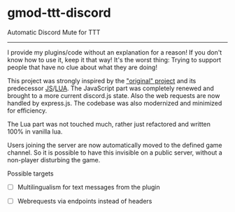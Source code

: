 # gmod-ttt-discord
Automatic Discord Mute for TTT

---

I provide my plugins/code without an explanation for a reason! If you don't know how to use it, keep it that way! It's the worst thing: Trying to support people that have no clue about what they are doing!

This project was strongly inspired by the ["original" project](https://github.com/marceltransier/ttt_discord_bot) and its predecessor [JS](https://github.com/manix84/discord_gmod_bot)/[LUA](https://github.com/manix84/discord_gmod_addon). 
The JavaScript part was completely renewed and brought to a more current discord.js state. Also the web requests are now handled by express.js. The codebase was also modernized and minimized for efficiency. 

The Lua part was not touched much, rather just refactored and written 100% in vanilla lua.

Users joining the server are now automatically moved to the defined game channel. So it is possible to have this invisible on a public server, without a non-player disturbing the game.

Possible targets

- [ ] Multilingualism for text messages from the plugin
- [ ] Webrequests via endpoints instead of headers

